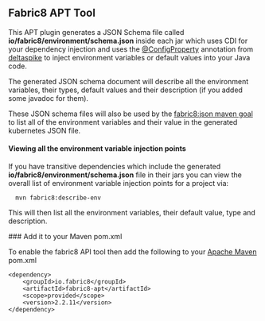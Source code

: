 ## Fabric8 APT Tool

This APT plugin generates a JSON Schema file called **io/fabric8/environment/schema.json** inside each jar which uses CDI for your dependency injection and uses the [@ConfigProperty](http://deltaspike.apache.org/documentation/configuration.html) annotation from [deltaspike](http://deltaspike.apache.org/) to inject environment variables or default values into your Java code.

The generated JSON schema document will describe all the environment variables, their types, default values and their description (if you added some javadoc for them).

These JSON schema files will also be used by the [fabric8:json maven goal](mavenplugin.html) to list all of the environment variables and their value in the generated kubernetes JSON file.

#### Viewing all the environment variable injection points

If you have transitive dependencies which include the generated **io/fabric8/environment/schema.json** file in their jars you can view the overall list of environment variable injection points for a project via:

      mvn fabric8:describe-env

This will then list all the environment variables, their default value, type and description.

### Add it to your Maven pom.xml

To enable the fabric8 API tool then add the following to your [Apache Maven](http://maven.apache.org/) pom.xml

    <dependency>
        <groupId>io.fabric8</groupId>
        <artifactId>fabric8-apt</artifactId>
        <scope>provided</scope>
        <version>2.2.11</version>
    </dependency>


